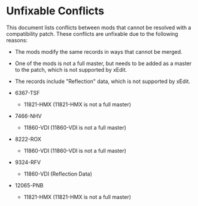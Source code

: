 # Unfixable Conflicts

This document lists conflicts between mods that cannot be resolved with a compatibility patch. These conflicts are unfixable due to the following reasons:

- The mods modify the same records in ways that cannot be merged.
- One of the mods is not a full master, but needs to be added as a master to the patch, which is not supported by xEdit.
- The records include "Reflection" data, which is not supported by xEdit.

- 6367-TSF
	- 11821-HMX (11821-HMX is not a full master)
- 7466-NHV
	- 11860-VDI (11860-VDI is not a full master)
- 8222-ROX
	- 11860-VDI (11860-VDI is not a full master)
- 9324-RFV
	- 11860-VDI (Reflection Data)
- 12065-PNB
	- 11821-HMX (11821-HMX is not a full master)

